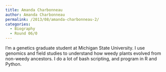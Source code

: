 ```yaml
---
title: Amanda Charbonneau
author: Amanda Charbonneau
permalink: /2013/08/amanda-charbonneau-2/
categories:
  - Biography
  - Round 06/0
---
```

I&#8217;m a genetics graduate student at Michigan State University. I use genomics and field studies to understand how weedy plants evolved from non-weedy ancestors. I do a lot of bash scripting, and program in R and Python.
